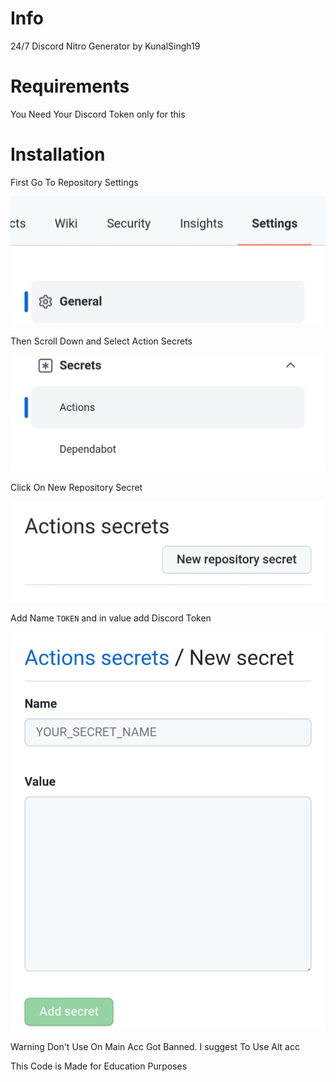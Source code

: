 # Info

24/7 Discord Nitro Generator by KunalSingh19 

# Requirements

You Need Your Discord Token only for this 

# Installation 

First Go To Repository Settings 

<img src="/img/20220203_111718.jpg"></img>

Then Scroll Down and Select Action Secrets

<img src="/img/20220203_111747.jpg"></img>

Click On New Repository Secret 

<img src="/img/20220203_111804.jpg"></img>

Add  Name ```TOKEN``` and in value add Discord Token

<img src="/img/20220203_111817.jpg"></img>

Warning Don't Use On Main Acc Got Banned. I suggest To Use Alt acc


This Code is Made for Education Purposes
